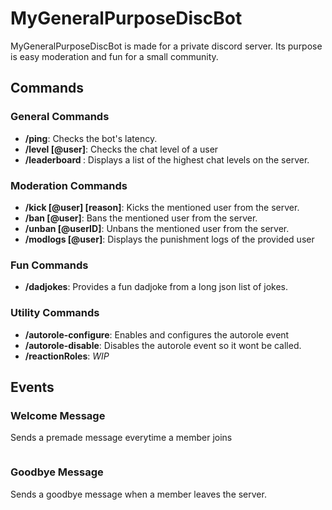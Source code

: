   <h1>MyGeneralPurposeDiscBot</h1>
  <p>MyGeneralPurposeDiscBot is made for a private discord server. Its purpose is easy moderation and fun for a small community.</p>

  <h2>Commands</h2>

  <h3>General Commands</h3>
  <ul>
    <li><strong>/ping</strong>: Checks the bot's latency.</li>
    <li><strong>/level [@user]</strong>: Checks the chat level of a user</li>
    <li><strong>/leaderboard </strong>: Displays a list of the highest chat levels on the server.</li>
  </ul>

  <h3>Moderation Commands</h3>
  <ul>
    <li><strong>/kick [@user] [reason]</strong>: Kicks the mentioned user from the server.</li>
    <li><strong>/ban [@user]</strong>: Bans the mentioned user from the server.</li>
    <li><strong>/unban [@userID]</strong>: Unbans the mentioned user from the server.</li>
    <li><strong>/modlogs [@user]</strong>: Displays the punishment logs of the provided user</li>
  </ul>

  <h3>Fun Commands</h3>
  <ul>
    <li><strong>/dadjokes</strong>: Provides a fun dadjoke from a long json list of jokes.</li>
  </ul>

  <h3>Utility Commands</h3>
  <ul>
    <li><strong>/autorole-configure</strong>: Enables and configures the autorole event</li>
    <li><strong>/autorole-disable</strong>: Disables the autorole event so it wont be called.</li>
    <li><strong>/reactionRoles</strong>: <i>WIP</i> </li>
  </ul>

  <h2>Events</h2>

  <h3>Welcome Message</h3>
  <p>Sends a premade message everytime a member joins</p>
    <img src="https://cdn.discordapp.com/attachments/648776008274673664/1205740918783741992/image.png?ex=65d978bc&is=65c703bc&hm=08cb15d7ab39aaa4d7e43af3d3a5052e857f19b7b82578477e9b1c2d9a03a069&" alt="">

  <h3>Goodbye Message</h3>
  <p>Sends a goodbye message when a member leaves the server.</p>
